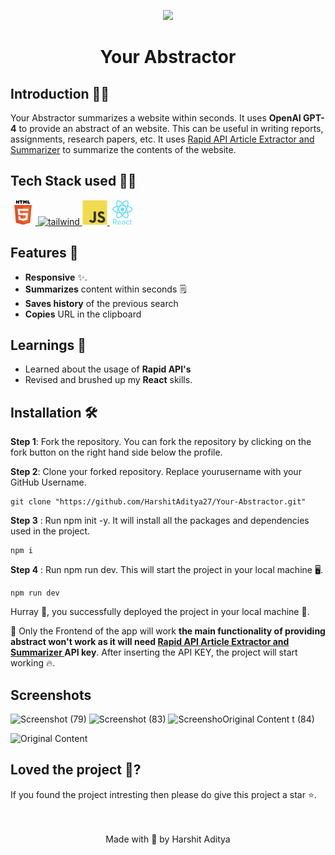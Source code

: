 <p align='center'><img src='https://github.com/HarshitAditya27/Your-Abstractor/assets/71604531/41c71da6-5e8c-4e14-b182-013fafdd3862' width="250" ></p>
<h1 align='center'> Your Abstractor</h1> 

## Introduction 🐱‍💻
Your Abstractor summarizes a website within seconds. It uses **OpenAI GPT-4**
to provide an abstract of an website. This can be useful in writing reports, assignments, research papers, etc. It uses <a href="https://rapidapi.com/restyler/api/article-extractor-and-summarizer">Rapid API Article Extractor and Summarizer</a> to summarize the contents of the website. 

## Tech Stack used 👨‍💻
<p align="left"> 
  <a href="https://www.w3.org/html/" target="_blank"> <img src="https://raw.githubusercontent.com/devicons/devicon/master/icons/html5/html5-original-wordmark.svg" alt="html5" width="40" height="40"/> </a> 
  <a href="https://tailwindcss.com/" target="_blank"> <img src="https://www.vectorlogo.zone/logos/tailwindcss/tailwindcss-icon.svg" alt="tailwind" width="40" height="40"/> </a>
  <a href="https://developer.mozilla.org/en-US/docs/Web/JavaScript" target="_blank"> <img src="https://raw.githubusercontent.com/devicons/devicon/master/icons/javascript/javascript-original.svg" alt="javascript" width="40" height="40"/> </a>
<a href="https://reactjs.org/" target="_blank"> <img src="https://raw.githubusercontent.com/devicons/devicon/master/icons/react/react-original-wordmark.svg" alt="react" width="40" height="40"/> </a>

  ## Features 🧰

- **Responsive** ✨. 
- **Summarizes** content within seconds 🗒️
- **Saves history** of the previous search
- **Copies** URL in the clipboard
## Learnings 📝
  
- Learned about the usage of **Rapid API's** 
- Revised and brushed up my **React** skills.
  
## Installation 🛠️
  **Step 1**: Fork the repository. You can fork the repository by clicking on the fork button on the right hand side below the profile.<br> 

  **Step 2**: Clone your forked repository. Replace yourusername with your GitHub Username. 
  
  ```
git clone "https://github.com/HarshitAditya27/Your-Abstractor.git"
``` 
  **Step 3** : Run npm init -y. It will install all the packages and dependencies used in the project. 
  
  ```
npm i
``` 
  **Step 4** : Run npm run dev. This will start the project in your local machine 🖥️.  
  
  ```
npm run dev
``` 
Hurray 🥳, you successfully deployed the project in your local machine 🎉.  
  
   🚨 Only the Frontend of the app will work **the main functionality of providing abstract won't work as it will need <a href="https://rapidapi.com/restyler/api/article-extractor-and-summarizer"> Rapid API Article Extractor and Summarizer </a> API key**. After inserting the API KEY, the project will start working 🔥.
  
  ## Screenshots  
  ![Screenshot (79)](https://github.com/HarshitAditya27/Your-Abstractor/assets/71604531/151f8bca-fecb-4578-9295-b7c89bb38a03)
![Screenshot (83)](https://github.com/HarshitAditya27/Your-Abstractor/assets/71604531/a1bce6b8-2a44-44fb-8bae-11a688e2bf94) 
  ![Screensho![Original Content](https://github.com/HarshitAditya27/Your-Abstractor/assets/71604531/c7889d3c-d1ec-49c7-bb58-fb18398a875a)
t (84)](https://github.com/HarshitAditya27/Your-Abstractor/assets/71604531/dbccc461-a7a2-4501-a313-9a4dc42fb016)

![Original Content](https://github.com/HarshitAditya27/Your-Abstractor/assets/71604531/a1f9d0b6-4330-4efa-84a9-175474b5c809)

  ## Loved the project 💖? 
  
  If you found the project intresting then please do give this project a star ⭐. 
  <br> <br> <br>
   <p align="center" width="100%">
   Made with 💖 by Harshit Aditya   
</p>
